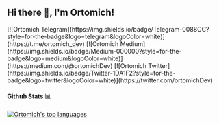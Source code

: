 <h2> Hi there 👋, I'm Ortomich! </h2>
[![Ortomich Telegram](https://img.shields.io/badge/Telegram-0088CC?style=for-the-badge&logo=telegram&logoColor=white)](https://t.me/ortomich_dev)
[![Ortomich Medium](https://img.shields.io/badge/Medium-000000?style=for-the-badge&logo=medium&logoColor=white)](https://medium.com/@ortomichDev)
[![Ortomich Twitter](https://img.shields.io/badge/Twitter-1DA1F2?style=for-the-badge&logo=twitter&logoColor=white)](https://twitter.com/ortomichDev)

#### Github Stats 📊
[![Ortomich's top languages](https://github-readme-stats.vercel.app/api/top-langs/?username=ortomich&layout=compact&theme=buefy&hide_border=true)](https://github.com/anuraghazra/github-readme-stats)
